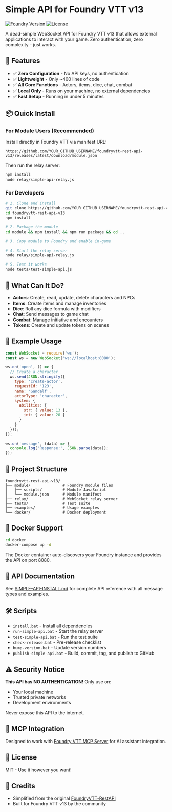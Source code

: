 # Simple API for Foundry VTT v13

[![Foundry Version](https://img.shields.io/badge/Foundry-v13-informational)](https://foundryvtt.com)
[![License](https://img.shields.io/badge/license-MIT-blue.svg)](LICENSE)

A dead-simple WebSocket API for Foundry VTT v13 that allows external applications to interact with your game. Zero authentication, zero complexity - just works.

## 🚀 Features

- ✅ **Zero Configuration** - No API keys, no authentication
- ✅ **Lightweight** - Only ~400 lines of code
- ✅ **All Core Functions** - Actors, items, dice, chat, combat
- ✅ **Local Only** - Runs on your machine, no external dependencies
- ✅ **Fast Setup** - Running in under 5 minutes

## 📦 Quick Install

### For Module Users (Recommended)

Install directly in Foundry VTT via manifest URL:
```
https://github.com/YOUR_GITHUB_USERNAME/foundryvtt-rest-api-v13/releases/latest/download/module.json
```

Then run the relay server:
```bash
npm install
node relay/simple-api-relay.js
```

### For Developers

```bash
# 1. Clone and install
git clone https://github.com/YOUR_GITHUB_USERNAME/foundryvtt-rest-api-v13.git
cd foundryvtt-rest-api-v13
npm install

# 2. Package the module
cd module && npm install && npm run package && cd ..

# 3. Copy module to Foundry and enable in-game

# 4. Start the relay server
node relay/simple-api-relay.js

# 5. Test it works
node tests/test-simple-api.js
```

## 🎯 What Can It Do?

- **Actors**: Create, read, update, delete characters and NPCs
- **Items**: Create items and manage inventories
- **Dice**: Roll any dice formula with modifiers
- **Chat**: Send messages to game chat
- **Combat**: Manage initiative and encounters
- **Tokens**: Create and update tokens on scenes

## 📝 Example Usage

```javascript
const WebSocket = require('ws');
const ws = new WebSocket('ws://localhost:8080');

ws.on('open', () => {
  // Create a character
  ws.send(JSON.stringify({
    type: 'create-actor',
    requestId: '123',
    name: 'Gandalf',
    actorType: 'character',
    system: {
      abilities: {
        str: { value: 13 },
        int: { value: 20 }
      }
    }
  }));
});

ws.on('message', (data) => {
  console.log('Response:', JSON.parse(data));
});
```

## 📁 Project Structure

```
foundryvtt-rest-api-v13/
├── module/              # Foundry module files
│   ├── scripts/         # Module JavaScript
│   └── module.json      # Module manifest
├── relay/               # WebSocket relay server
├── tests/               # Test suite
├── examples/            # Usage examples
└── docker/              # Docker deployment
```

## 🐳 Docker Support

```bash
cd docker
docker-compose up -d
```

The Docker container auto-discovers your Foundry instance and provides the API on port 8080.

## 📖 API Documentation

See [SIMPLE-API-INSTALL.md](SIMPLE-API-INSTALL.md) for complete API reference with all message types and examples.

## 🛠️ Scripts

- `install.bat` - Install all dependencies
- `run-simple-api.bat` - Start the relay server
- `test-simple-api.bat` - Run the test suite
- `check-release.bat` - Pre-release checklist
- `bump-version.bat` - Update version numbers
- `publish-simple-api.bat` - Build, commit, tag, and publish to GitHub

## ⚠️ Security Notice

**This API has NO AUTHENTICATION!** Only use on:
- Your local machine
- Trusted private networks
- Development environments

Never expose this API to the internet.

## 🤝 MCP Integration

Designed to work with [Foundry VTT MCP Server](https://github.com/YOUR_USERNAME/foundry-vtt-13-mcp-server) for AI assistant integration.

## 📄 License

MIT - Use it however you want!

## 🙏 Credits

- Simplified from the original [FoundryVTT-RestAPI](https://github.com/cs96and/FoundryVTT-RestAPI)
- Built for Foundry VTT v13 by the community